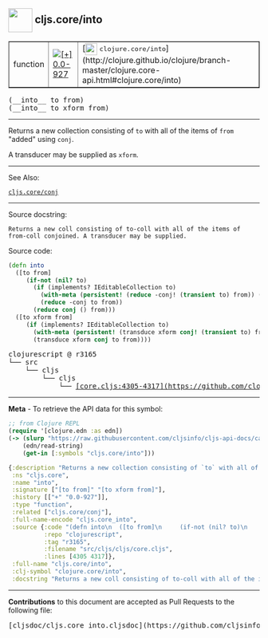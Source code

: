 ## <img width="48px" valign="middle" src="http://i.imgur.com/Hi20huC.png"> cljs.core/into

 <table border="1">
<tr>

<td>function</td>
<td><a href="https://github.com/cljsinfo/cljs-api-docs/tree/0.0-927"><img valign="middle" alt="[+] 0.0-927" src="https://img.shields.io/badge/+-0.0--927-lightgrey.svg"></a> </td>
<td>
[<img height="24px" valign="middle" src="http://i.imgur.com/1GjPKvB.png"> <samp>clojure.core/into</samp>](http://clojure.github.io/clojure/branch-master/clojure.core-api.html#clojure.core/into)
</td>
</tr>
</table>

 <samp>
(__into__ to from)<br>
</samp>
 <samp>
(__into__ to xform from)<br>
</samp>

---

Returns a new collection consisting of `to` with all of the items of `from`
"added" using `conj`.

A transducer may be supplied as `xform`.

---


See Also:

[`cljs.core/conj`](cljs.core_conj.md)<br>

---

Source docstring:

```
Returns a new coll consisting of to-coll with all of the items of
from-coll conjoined. A transducer may be supplied.
```

Source code:

```clj
(defn into
  ([to from]
     (if-not (nil? to)
       (if (implements? IEditableCollection to)
         (with-meta (persistent! (reduce -conj! (transient to) from)) (meta to))
         (reduce -conj to from))
       (reduce conj () from)))
  ([to xform from]
     (if (implements? IEditableCollection to)
       (with-meta (persistent! (transduce xform conj! (transient to) from)) (meta to))
       (transduce xform conj to from))))
```

 <pre>
clojurescript @ r3165
└── src
    └── cljs
        └── cljs
            └── <ins>[core.cljs:4305-4317](https://github.com/clojure/clojurescript/blob/r3165/src/cljs/cljs/core.cljs#L4305-L4317)</ins>
</pre>


---

__Meta__ - To retrieve the API data for this symbol:

```clj
;; from Clojure REPL
(require '[clojure.edn :as edn])
(-> (slurp "https://raw.githubusercontent.com/cljsinfo/cljs-api-docs/catalog/cljs-api.edn")
    (edn/read-string)
    (get-in [:symbols "cljs.core/into"]))
```

```clj
{:description "Returns a new collection consisting of `to` with all of the items of `from`\n\"added\" using `conj`.\n\nA transducer may be supplied as `xform`.",
 :ns "cljs.core",
 :name "into",
 :signature ["[to from]" "[to xform from]"],
 :history [["+" "0.0-927"]],
 :type "function",
 :related ["cljs.core/conj"],
 :full-name-encode "cljs.core_into",
 :source {:code "(defn into\n  ([to from]\n     (if-not (nil? to)\n       (if (implements? IEditableCollection to)\n         (with-meta (persistent! (reduce -conj! (transient to) from)) (meta to))\n         (reduce -conj to from))\n       (reduce conj () from)))\n  ([to xform from]\n     (if (implements? IEditableCollection to)\n       (with-meta (persistent! (transduce xform conj! (transient to) from)) (meta to))\n       (transduce xform conj to from))))",
          :repo "clojurescript",
          :tag "r3165",
          :filename "src/cljs/cljs/core.cljs",
          :lines [4305 4317]},
 :full-name "cljs.core/into",
 :clj-symbol "clojure.core/into",
 :docstring "Returns a new coll consisting of to-coll with all of the items of\nfrom-coll conjoined. A transducer may be supplied."}

```

---

__Contributions__ to this document are accepted as Pull Requests to the following file:

 <pre>
[cljsdoc/cljs.core_into.cljsdoc](https://github.com/cljsinfo/cljs-api-docs/blob/master/cljsdoc/cljs.core_into.cljsdoc)
</pre>

